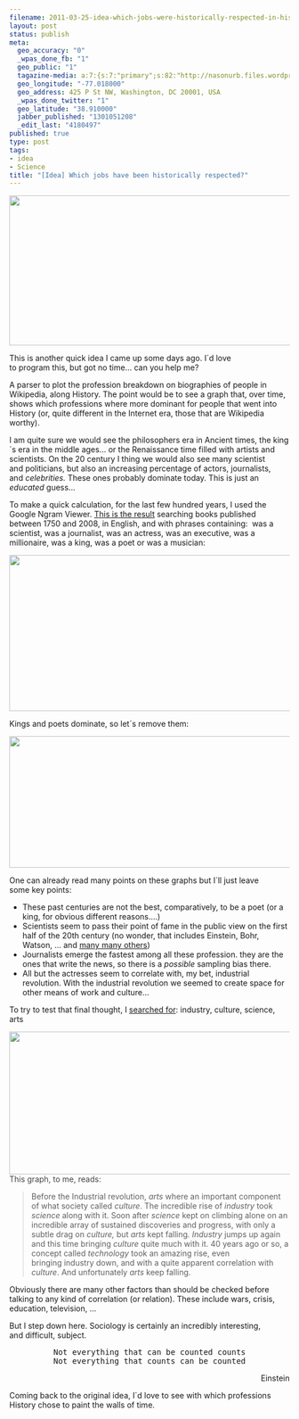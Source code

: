 ```yaml
--- 
filename: 2011-03-25-idea-which-jobs-were-historically-respected-in-history.md
layout: post
status: publish
meta: 
  geo_accuracy: "0"
  _wpas_done_fb: "1"
  geo_public: "1"
  tagazine-media: a:7:{s:7:"primary";s:82:"http://nasonurb.files.wordpress.com/2011/03/screen-shot-2011-03-25-at-10-56-33.png";s:6:"images";a:5:{s:82:"http://nasonurb.files.wordpress.com/2011/03/screen-shot-2011-03-25-at-12-02-19.png";a:6:{s:8:"file_url";s:82:"http://nasonurb.files.wordpress.com/2011/03/screen-shot-2011-03-25-at-12-02-19.png";s:5:"width";s:3:"806";s:6:"height";s:3:"339";s:4:"type";s:5:"image";s:4:"area";s:6:"273234";s:9:"file_path";s:0:"";}s:82:"http://nasonurb.files.wordpress.com/2011/03/screen-shot-2011-03-25-at-10-56-33.png";a:6:{s:8:"file_url";s:82:"http://nasonurb.files.wordpress.com/2011/03/screen-shot-2011-03-25-at-10-56-33.png";s:5:"width";s:3:"914";s:6:"height";s:3:"400";s:4:"type";s:5:"image";s:4:"area";s:6:"365600";s:9:"file_path";s:0:"";}s:82:"http://nasonurb.files.wordpress.com/2011/03/screen-shot-2011-03-25-at-11-05-03.png";a:6:{s:8:"file_url";s:82:"http://nasonurb.files.wordpress.com/2011/03/screen-shot-2011-03-25-at-11-05-03.png";s:5:"width";s:3:"912";s:6:"height";s:3:"337";s:4:"type";s:5:"image";s:4:"area";s:6:"307344";s:9:"file_path";s:0:"";}s:83:"http://nasonurb.files.wordpress.com/2011/03/screen-shot-2011-03-25-at-11-25-492.png";a:6:{s:8:"file_url";s:83:"http://nasonurb.files.wordpress.com/2011/03/screen-shot-2011-03-25-at-11-25-492.png";s:5:"width";s:3:"914";s:6:"height";s:3:"347";s:4:"type";s:5:"image";s:4:"area";s:6:"317158";s:9:"file_path";s:0:"";}s:82:"http://nasonurb.files.wordpress.com/2011/03/screen-shot-2011-03-25-at-11-36-43.png";a:6:{s:8:"file_url";s:82:"http://nasonurb.files.wordpress.com/2011/03/screen-shot-2011-03-25-at-11-36-43.png";s:5:"width";s:3:"916";s:6:"height";s:3:"367";s:4:"type";s:5:"image";s:4:"area";s:6:"336172";s:9:"file_path";s:0:"";}}s:6:"videos";a:0:{}s:11:"image_count";s:1:"5";s:6:"author";s:7:"4180497";s:7:"blog_id";s:7:"8438084";s:9:"mod_stamp";s:19:"2011-03-28 13:09:02";}
  geo_longitude: "-77.018000"
  geo_address: 425 P St NW, Washington, DC 20001, USA
  _wpas_done_twitter: "1"
  geo_latitude: "38.910000"
  jabber_published: "1301051208"
  _edit_last: "4180497"
published: true
type: post
tags: 
- idea
- Science
title: "[Idea] Which jobs have been historically respected?"
---
```

<p style="text-align:center;"><a href="http://nasonurb.files.wordpress.com/2011/03/screen-shot-2011-03-25-at-12-02-19.png"><img class="aligncenter size-full wp-image-1891" title="Screen shot 2011-03-25 at 12.02.19" src="http://nasonurb.files.wordpress.com/2011/03/screen-shot-2011-03-25-at-12-02-19.png" alt="" width="640" height="269" /></a></p>
This is another quick idea I came up some days ago. I´d love to program this, but got no time... can you help me?

A parser to plot the profession breakdown on biographies of people in Wikipedia, along History. The point would be to see a graph that, over time, shows which professions where more dominant for people that went into History (or, quite different in the Internet era, those that are Wikipedia worthy).

<!--more-->I am quite sure we would see the philosophers era in Ancient times, the king´s era in the middle ages... or the Renaissance time filled with artists and scientists. On the 20 century I thing we would also see many scientist and politicians, but also an increasing percentage of actors, journalists, and <em>celebrities. </em>These ones probably dominate today. This is just an <em>educated </em>guess...

To make a quick calculation, for the last few hundred years, I used the Google Ngram Viewer. <a href="http://bsan.eu/gKWaxW">This is the result</a> searching books published between 1750 and 2008, in English, and with phrases containing:  was a scientist, was a journalist, was an actress, was an executive, was a millionaire, was a king, was a poet or was a musician:

<a href="http://nasonurb.files.wordpress.com/2011/03/screen-shot-2011-03-25-at-10-56-33.png"><img class="aligncenter size-full wp-image-1885" title="Screen shot 2011-03-25 at 10.56.33" src="http://nasonurb.files.wordpress.com/2011/03/screen-shot-2011-03-25-at-10-56-33.png" alt="" width="640" height="280" /></a>

Kings and poets dominate, so let´s remove them:

<a href="http://nasonurb.files.wordpress.com/2011/03/screen-shot-2011-03-25-at-11-05-03.png"><img class="aligncenter size-full wp-image-1886" title="Screen shot 2011-03-25 at 11.05.03" src="http://nasonurb.files.wordpress.com/2011/03/screen-shot-2011-03-25-at-11-05-03.png" alt="" width="640" height="236" /></a>

One can already read many points on these graphs but I´ll just leave some key points:
<ul>
	<li>These past centuries are not the best, comparatively, to be a poet (or a king, for obvious different reasons....)</li>
	<li>Scientists seem to pass their point of fame in the public view on the first half of the 20th century (no wonder, that includes Einstein, Bohr, Watson, ... and <a href="http://en.wikipedia.org/wiki/Timeline_of_scientific_discoveries#20th_century">many many others</a>)</li>
	<li>Journalists emerge the fastest among all these profession. they are the ones that write the news, so there is a <em>possible</em> sampling bias there.</li>
	<li>All but the actresses seem to correlate with, my bet, industrial revolution. With the industrial revolution we seemed to create space for other means of work and culture...</li>
</ul>
To try to test that final thought, I <a href="http://ngrams.googlelabs.com/graph?content=industry%2Cculture%2Cscience%2Carts%2Ctechnology&amp;year_start=1750&amp;year_end=2008&amp;corpus=0&amp;smoothing=5">searched for</a>: industry, culture, science, arts

<a href="http://nasonurb.files.wordpress.com/2011/03/screen-shot-2011-03-25-at-11-25-492.png"></a><a href="http://nasonurb.files.wordpress.com/2011/03/screen-shot-2011-03-25-at-11-36-43.png"><img class="aligncenter size-full wp-image-1890" title="Screen shot 2011-03-25 at 11.36.43" src="http://nasonurb.files.wordpress.com/2011/03/screen-shot-2011-03-25-at-11-36-43.png" alt="" width="640" height="256" /></a>
<span style="color:#444444;">This graph, to me, reads:</span>
<blockquote>Before the Industrial revolution, <em>arts</em> where an important component of what society called <em>culture</em>. The incredible rise of <em>industry</em> took <em>science</em> along with it. Soon after <em>science</em> kept on climbing alone on an incredible array of sustained discoveries and progress, with only a subtle drag on <em>culture, </em>but <em>arts</em> kept falling<em>. Industry</em> jumps up again and this time bringing <em>culture</em> quite much with it. 40 years ago or so, a concept called <em>technology</em> took an amazing rise, even bringing industry down, and with a quite apparent correlation with <em>culture</em>. And unfortunately <em>arts </em>keep falling.</blockquote>
Obviously there are many other factors than should be checked before talking to any kind of correlation (or relation). These include wars, crisis, education, television, ...

But I step down here. Sociology is certainly an incredibly interesting, and difficult, subject.
<pre style="text-align:center;">Not everything that can be counted counts
Not everything that counts can be counted</pre>
<p style="text-align:right;">Einstein</p>
Coming back to the original idea, I´d love to see with which professions History chose to paint the walls of time.
